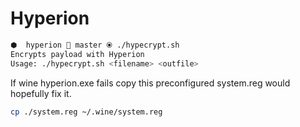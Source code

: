 # Hyperion

```sh
⬢  hyperion  master ⦿ ./hypecrypt.sh
Encrypts payload with Hyperion
Usage: ./hypecrypt.sh <filename> <outfile>
```

If wine hyperion.exe fails copy this preconfigured system.reg would hopefully fix it.

```sh
cp ./system.reg ~/.wine/system.reg
```


